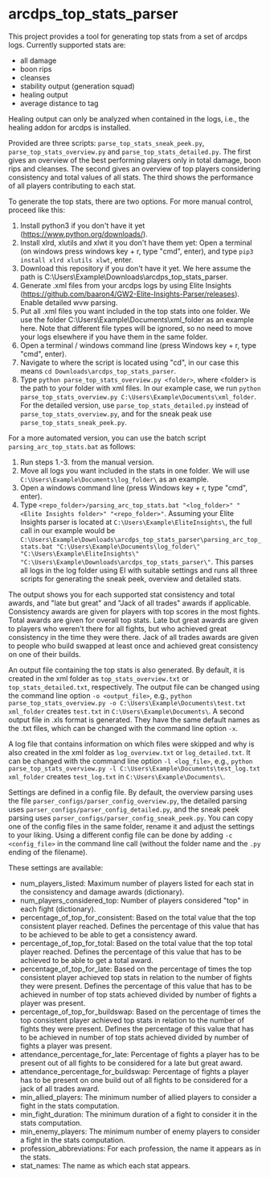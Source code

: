 # arcdps_top_stats_parser

This project provides a tool for generating top stats from a set of arcdps logs. Currently supported stats are: 
- all damage
- boon rips
- cleanses
- stability output (generation squad)
- healing output
- average distance to tag

Healing output can only be analyzed when contained in the logs, i.e., the healing addon for arcdps is installed.

Provided are three scripts: ```parse_top_stats_sneak_peek.py```, ```parse_top_stats_overview.py``` and ```parse_top_stats_detailed.py```. The first gives an overview of the best performing players only in total damage, boon rips and cleanses. The second gives an overview of top players considering consistency and total values of all stats. The third shows the performance of all players contributing to each stat.

To generate the top stats, there are two options. For more manual control, proceed like this:
1. Install python3 if you don't have it yet (https://www.python.org/downloads/).
2. Install xlrd, xlutils and xlwt it you don't have them yet: Open a terminal (on windows press windows key + r, type "cmd", enter), and type ```pip3 install xlrd xlutils xlwt```, enter.
3. Download this repository if you don't have it yet. We here assume the path is C:\Users\Example\Downloads\arcdps_top_stats_parser\.
4. Generate .xml files from your arcdps logs by using Elite Insights (https://github.com/baaron4/GW2-Elite-Insights-Parser/releases). Enable detailed wvw parsing.
5. Put all .xml files you want included in the top stats into one folder. We use the folder C:\Users\Example\Documents\xml_folder as an example here. Note that different file types will be ignored, so no need to move your logs elsewhere if you have them in the same folder.
6. Open a terminal / windows command line (press Windows key + r, type "cmd", enter).
7. Navigate to where the script is located using "cd", in our case this means ```cd Downloads\arcdps_top_stats_parser```.
8. Type ```python parse_top_stats_overview.py <folder>```, where \<folder> is the path to your folder with xml files. In our example case, we run ```python parse_top_stats_overview.py C:\Users\Example\Documents\xml_folder```. For the detailed version, use ```parse_top_stats_detailed.py``` instead of ```parse_top_stats_overview.py```, and for the sneak peak use ```parse_top_stats_sneak_peek.py```.

For a more automated version, you can use the batch script ```parsing_arc_top_stats.bat``` as follows:
1. Run steps 1.-3. from the manual version.
2. Move all logs you want included in the stats in one folder. We will use ```C:\Users\Example\Documents\log_folder\``` as an example.
3. Open a windows command line (press Windows key + r, type "cmd", enter).
4. Type ```<repo_folder>/parsing_arc_top_stats.bat "<log_folder>" "<Elite Insights folder>" "<repo_folder>"```. Assuming your Elite Insights parser is located at ```C:\Users\Example\EliteInsights\```, the full call in our example would be ```C:\Users\Example\Downloads\arcdps_top_stats_parser\parsing_arc_top_stats.bat "C:\Users\Example\Documents\log_folder\" "C:\Users\Example\EliteInsights\" "C:\Users\Example\Downloads\arcdps_top_stats_parser\"```. This parses all logs in the log folder using EI with suitable settings and runs all three scripts for generating the sneak peek, overview and detailed stats.

The output shows you for each supported stat consistency and total awards, and "late but great" and "Jack of all trades" awards if applicable.
Consistency awards are given for players with top scores in the most fights. Total awards are given for overall top stats. Late but great awards are given to players who weren't there for all fights, but who achieved great consistency in the time they were there. Jack of all trades awards are given to people who build swapped at least once and achieved great consistency on one of their builds.

An output file containing the top stats is also generated. By default, it is created in the xml folder as ```top_stats_overview.txt``` or ```top_stats_detailed.txt```, respectively. The output file can be changed using the command line option ```-o <output_file>```, e.g., ```python parse_top_stats_overview.py -o C:\Users\Example\Documents\test.txt xml_folder``` creates ```test.txt``` in ```C:\Users\Example\Documents\```. A second output file in .xls format is generated. They have the same default names as the .txt files, which can be changed with the command line option ```-x```.

A log file that contains information on which files were skipped and why is also created in the xml folder as ```log_overview.txt``` or ```log_detailed.txt```. It can be changed with the command line option ```-l <log_file>```, e.g., ```python parse_top_stats_overview.py -l C:\Users\Example\Documents\test_log.txt xml_folder``` creates ```test_log.txt``` in ```C:\Users\Example\Documents\```.

Settings are defined in a config file. By default, the overview parsing uses the file ```parser_configs/parser_config_overview.py```, the detailed parsing uses ```parser_configs/parser_config_detailed.py```, and the sneak peek parsing uses ```parser_configs/parser_config_sneak_peek.py```. You can copy one of the config files in the same folder, rename it and adjust the settings to your liking. Using a different config file can be done by adding ```-c <config_file>``` in the command line call (without the folder name and the ```.py``` ending of the filename).

These settings are available:
- num_players_listed: Maximum number of players listed for each stat in the consistency and damage awards (dictionary).
- num_players_considered_top: Number of players considered "top" in each fight (dictionary).
- percentage_of_top_for_consistent: Based on the total value that the top consistent player reached. Defines the percentage of this value that has to be achieved to be able to get a consistency award.
- percentage_of_top_for_total: Based on the total value that the top total player reached. Defines the percentage of this value that has to be achieved to be able to get a total award.
- percentage_of_top_for_late: Based on the percentage of times the top consistent player achieved top stats in relation to the number of fights they were present. Defines the percentage of this value that has to be achieved in number of top stats achieved divided by number of fights a player was present.
- percentage_of_top_for_buildswap: Based on the percentage of times the top consistent player achieved top stats in relation to the number of fights they were present. Defines the percentage of this value that has to be achieved in number of top stats achieved divided by number of fights a player was present.
- attendance_percentage_for_late: Percentage of fights a player has to be present out of all fights to be considered for a late but great award.
- attendance_percentage_for_buildswap: Percentage of fights a player has to be present on one build out of all fights to be considered for a jack of all trades award.
- min_allied_players: The minimum number of allied players to consider a fight in the stats computation.
- min_fight_duration: The minimum duration of a fight to consider it in the stats computation.
- min_enemy_players: The minimum number of enemy players to consider a fight in the stats computation.
- profession_abbreviations: For each profession, the name it appears as in the stats.
- stat_names: The name as which each stat appears.
